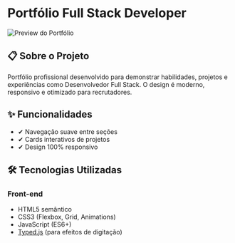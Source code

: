 # Portfólio Full Stack Developer

![Preview do Portfólio](assets/images/preview.png) 

## 📋 Sobre o Projeto
Portfólio profissional desenvolvido para demonstrar habilidades, projetos e experiências como Desenvolvedor Full Stack. O design é moderno, responsivo e otimizado para recrutadores.

## ✨ Funcionalidades
- ✔ Navegação suave entre seções
- ✔ Cards interativos de projetos
- ✔ Design 100% responsivo

## 🛠 Tecnologias Utilizadas
### Front-end
- HTML5 semântico
- CSS3 (Flexbox, Grid, Animations)
- JavaScript (ES6+)
- [Typed.js](https://github.com/mattboldt/typed.js/) (para efeitos de digitação)

